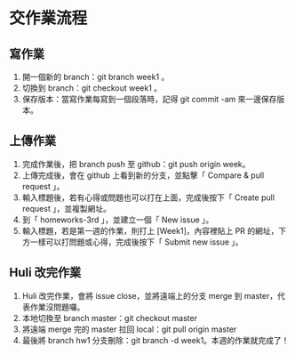 # 交作業流程

## 寫作業

1. 開一個新的 branch：git branch week1 。
2. 切換到 branch：git checkout week1 。
3. 保存版本：當寫作業每寫到一個段落時，記得 git commit -am 來一邊保存版本。

## 上傳作業

1. 完成作業後，把 branch push 至 github：git push origin week。
2. 上傳完成後，會在 github 上看到新的分支，並點擊「 Compare & pull request 」。
3. 輸入標題後，若有心得或問題也可以打在上面，完成後按下「 Create pull request 」，並複製網址。
4. 到「 homeworks-3rd 」，並建立一個「 New issue 」。
6. 輸入標題，若是第一週的作業，則打上 [Week1]，內容裡貼上 PR 的網址，下方一樣可以打問題或心得，完成後按下「 Submit new issue 」。

## Huli 改完作業

1. Huli 改完作業，會將 issue close，並將遠端上的分支 merge 到 master，代表作業沒問題囉。
2. 本地切換至 branch master：git checkout master
3. 將遠端 merge 完的 master 拉回 local：git pull origin master
4. 最後將 branch hw1 分支刪除：git branch -d week1。本週的作業就完成了！


